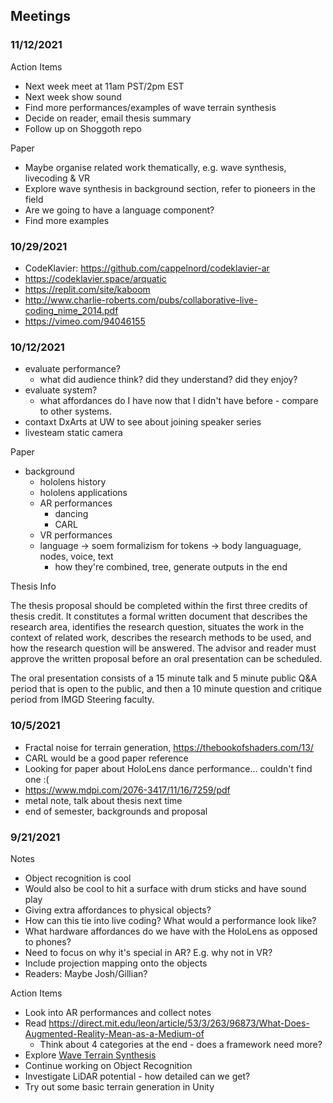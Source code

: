 ## Meetings

### 11/12/2021

Action Items
- Next week meet at 11am PST/2pm EST
- Next week show sound
- Find more performances/examples of wave terrain synthesis
- Decide on reader, email thesis summary
- Follow up on Shoggoth repo

Paper
- Maybe organise related work thematically, e.g. wave synthesis, livecoding & VR
- Explore wave synthesis in background section, refer to pioneers in the field
- Are we going to have a language component?
- Find more examples

### 10/29/2021
- CodeKlavier: https://github.com/cappelnord/codeklavier-ar
- https://codeklavier.space/arquatic
- https://replit.com/site/kaboom
- http://www.charlie-roberts.com/pubs/collaborative-live-coding_nime_2014.pdf
- https://vimeo.com/94046155

### 10/12/2021
- evaluate performance?
  - what did audience think? did they understand? did they enjoy?
- evaluate system?
  - what affordances do I have now that I didn't have before - compare to other systems.
- contaxt DxArts at UW to see about joining speaker series
- livesteam static camera

Paper
- background
  - hololens history
  - hololens applications
  - AR performances
    - dancing
    - CARL
  - VR performances
  - language -> soem formalizism for tokens -> body languaguage, nodes, voice, text
    - how they're combined, tree, generate outputs in the end

Thesis Info

The thesis proposal should be completed within the first three credits of thesis credit. It constitutes a formal written document that describes the research area, identifies the research question, situates the work in the context of related work, describes the research methods to be used, and how the research question will be answered. The advisor and reader must approve the written proposal before an oral presentation can be scheduled. 

The oral presentation consists of a 15 minute talk and 5 minute public Q&A period that is open to the public, and then a 10 minute question and critique period from IMGD Steering faculty.




### 10/5/2021
- Fractal noise for terrain generation, https://thebookofshaders.com/13/
- CARL would be a good paper reference
- Looking for paper about HoloLens dance performance... couldn't find one :(
- https://www.mdpi.com/2076-3417/11/16/7259/pdf
- metal note, talk about thesis next time 
- end of semester, backgrounds and proposal

### 9/21/2021
Notes
- Object recognition is cool
- Would also be cool to hit a surface with drum sticks and have sound play
- Giving extra affordances to physical objects?
- How can this tie into live coding? What would a performance look like?
- What hardware affordances do we have with the HoloLens as opposed to phones?
- Need to focus on why it's special in AR? E.g. why not in VR?
- Include projection mapping onto the objects
- Readers: Maybe Josh/Gillian?

Action Items
- Look into AR performances and collect notes
- Read https://direct.mit.edu/leon/article/53/3/263/96873/What-Does-Augmented-Reality-Mean-as-a-Medium-of
  - Think about 4 categories at the end - does a framework need more?
- Explore [Wave Terrain Synthesis](https://electronicmusic.fandom.com/wiki/Wave_terrain_synthesis)
- Continue working on Object Recognition
- Investigate LiDAR potential - how detailed can we get?
- Try out some basic terrain generation in Unity